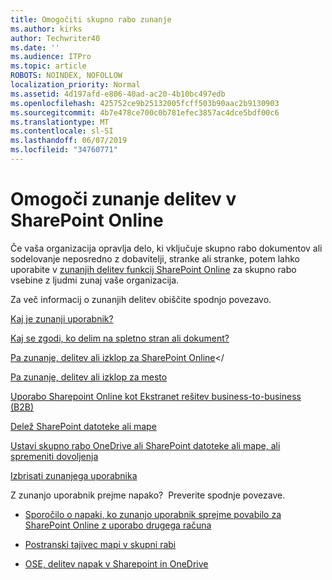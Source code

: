 ```yaml
---
title: Omogočiti skupno rabo zunanje
ms.author: kirks
author: Techwriter40
ms.date: ''
ms.audience: ITPro
ms.topic: article
ROBOTS: NOINDEX, NOFOLLOW
localization_priority: Normal
ms.assetid: 4d197afd-e806-40ad-ac20-4b10bc497edb
ms.openlocfilehash: 425752ce9b25132005fcff503b90aac2b9130903
ms.sourcegitcommit: 4b7e478ce700c0b781efec3857ac4dce5bdf00c6
ms.translationtype: MT
ms.contentlocale: sl-SI
ms.lasthandoff: 06/07/2019
ms.locfileid: "34760771"
---
```

# <a name="enable-external-sharing-in-sharepoint-online"></a>Omogoči zunanje delitev v SharePoint Online

Če vaša organizacija opravlja delo, ki vključuje skupno rabo dokumentov ali sodelovanje neposredno z dobavitelji, stranke ali stranke, potem lahko uporabite v [zunanjih delitev funkcij SharePoint Online](https://docs.microsoft.com/sharepoint/external-sharing-overview) za skupno rabo vsebine z ljudmi zunaj vaše organizacija.

Za več informacij o zunanjih delitev obiščite spodnjo povezavo.

[Kaj je zunanji uporabnik?](https://docs.microsoft.com/sharepoint/external-sharing-overview#what-is-an-external-user)

[Kaj se zgodi, ko delim na spletno stran ali dokument?](https://docs.microsoft.com/sharepoint/external-sharing-overview#what-happens-when-i-share-a-site-or-document)


[Pa zunanje, delitev ali izklop za SharePoint Online](https://docs.microsoft.com/sharepoint/turn-external-sharing-on-or-off)</

[Pa zunanje, delitev ali izklop za mesto](https://docs.microsoft.com/sharepoint/change-external-sharing-site)

[Uporabo Sharepoint Online kot Ekstranet rešitev business-to-business (B2B)](https://docs.microsoft.com/sharepoint/create-b2b-extranet)

[Delež SharePoint datoteke ali mape](https://support.office.com/article/share-sharepoint-files-or-folders-1fe37332-0f9a-4719-970e-d2578da4941c)

[Ustavi skupno rabo OneDrive ali SharePoint datoteke ali mape, ali spremeniti dovoljenja](https://support.office.com/article/stop-sharing-onedrive-or-sharepoint-files-or-folders-or-change-permissions-0a36470f-d7fe-40a0-bd74-0ac6c1e13323?ui=en-US&amp;rs=en-US&amp;ad=US)

[Izbrisati zunanjega uporabnika](https://docs.microsoft.com/sharepoint/remove-users#delete-a-guest-from-the-microsoft-365-admin-center)

Z zunanjo uporabnik prejme napako? &nbsp;Preverite spodnje povezave.

- [Sporočilo o napaki, ko zunanjo uporabnik sprejme povabilo za SharePoint Online z uporabo drugega računa](https://support.office.com/article/Error-message-when-an-external-user-accepts-a-SharePoint-Online-invitation-by-using-another-account-f0d34413-ea7c-42c7-a485-c4e5d421e5f0- )

- [Postranski tajivec mapi v skupni rabi](https://support.office.com/client/d678b57a-53ad-4414-9423-d8726a0c532f)

- [OSE, delitev napak v Sharepoint in OneDrive](https://docs.microsoft.com/sharepoint/sharepoint-onedrive-error-message)

